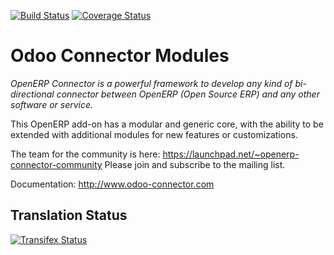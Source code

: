 [![Build Status](https://travis-ci.org/OCA/connector.svg?branch=7.0)](https://travis-ci.org/OCA/connector)
[![Coverage Status](https://coveralls.io/repos/OCA/connector/badge.png?branch=7.0)](https://coveralls.io/r/OCA/connector?branch=7.0)

Odoo Connector Modules
======================

*OpenERP Connector is a powerful framework to develop any kind of bi-directional connector between OpenERP (Open Source ERP) and any other software or service.*

This OpenERP add-on has a modular and generic core, with the ability to be extended with additional modules for new features or customizations.

The team for the community is here: https://launchpad.net/~openerp-connector-community
Please join and subscribe to the mailing list.

Documentation:
http://www.odoo-connector.com

Translation Status
------------------
[![Transifex Status](https://www.transifex.com/projects/p/OCA-connector-7-0/chart/image_png)](https://www.transifex.com/projects/p/OCA-connector-7-0)
